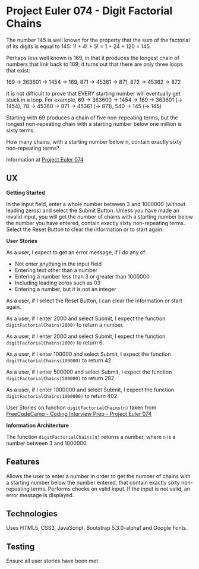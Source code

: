 # Project Euler 074 - Digit Factorial Chains

The number 145 is well known for the property that the sum of the factorial of its digits is equal to 145: 1! + 4! + 5! = 1 + 24 + 120 = 145.

Perhaps less well known is 169, in that it produces the longest chain of numbers that link back to 169; it turns out that there are only three loops that exist:

169 → 363601 → 1454 -> 169, 871 → 45361 → 871, 872 → 45362 → 872

It is not difficult to prove that EVERY starting number will eventually get stuck in a loop.  For example, 69 → 363600 → 1454 → 169 → 363601 (→ 1454), 78 → 45360 → 871 → 45361 (→ 871), 540 → 145 (→ 145)

Starting with 69 produces a chain of five non-repeating terms, but the longest non-repeating chain with a starting number below one million is sixty terms.

How many chains, with a starting number below n, contain exactly sixty non-repeating terms?

Information at [Project Euler 074](https://projecteuler.net/problem=74)

## UX

**Getting Started**

In the input field, enter a whole number between 3 and 1000000 (without leading zeros) and select the Submit Button.  Unless you have made an invalid input, you will get the number of chains with a starting number below the number you have entered, contain exactly sixty non-repeating terms.  Select the Reset Button to clear the information or to start again.

**User Stories**

As a user, I expect to get an error message, if I do any of:

- Not enter anything in the input field
- Entering text other than a number
- Entering a number less than 3 or greater than 1000000
- Including leading zeros such as 03
- Entering a number, but it is not an integer

As a user, if I select the Reset Button, I can clear the information or start again.

As a user, if I enter 2000 and select Submit, I expect the function `digitFactorialChains(2000)` to return a number.

As a user, if I enter 2000 and select Submit, I expect the function `digitFactorialChains(2000)` to return 6.

As a user, if I enter 100000 and select Submit, I expect the function `digitFactorialChains(100000)` to return 42.

As a user, if I enter 500000 and select Submit, I expect the function `digitFactorialChains(500000)` to return 282.

As a user, if I enter 1000000 and select Submit, I expect the function `digitFactorialChains(1000000)` to return 402.

User Stories on function `digitFactorialChains(n)` taken from [FreeCodeCamp - Coding Interview Prep - Project Euler 074](https://www.freecodecamp.org/learn/coding-interview-prep/project-euler/problem-74-digit-factorial-chains)

**Information Architecture**

The function `digitFactorialChains(n)` returns a number, where `n` is a number between 3 and 1000000.

## Features

Allows the user to enter a number in order to get the number of chains with a starting number below the number entered, that contain exactly sixty non-repeating terms.  Performs checks on valid input.  If the input is not valid, an error message is displayed.

## Technologies

Uses HTML5, CSS3, JavaScript, Bootstrap 5.3.0-alpha1 and Google Fonts.

## Testing

Ensure all user stories have been met.



